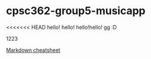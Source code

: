 # cpsc362-group5-musicapp

<<<<<<< HEAD hello! hello! hello!hello! gg :D

1223

[Markdown cheatsheet](https://guides.github.com/pdfs/markdown-cheatsheet-online.pdf)
